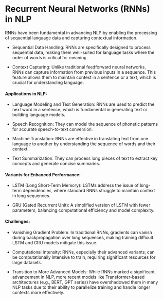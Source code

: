 # Recurrent Neural Networks (RNNs) in NLP

RNNs have been fundamental in advancing NLP by enabling the processing of sequential language data and capturing contextual information. 


- Sequential Data Handling: RNNs are specifically designed to process sequential data, making them well-suited for language tasks where the order of words is critical for meaning.

- Context Capturing: Unlike traditional feedforward neural networks, RNNs can capture information from previous inputs in a sequence. This feature allows them to maintain context in a sentence or a text, which is crucial for understanding language.

#### Applications in NLP:

- Language Modeling and Text Generation: RNNs are used to predict the next word in a sentence, which is fundamental in generating text or building language models.

- Speech Recognition: They can model the sequence of phonetic patterns for accurate speech-to-text conversion.

- Machine Translation: RNNs are effective in translating text from one language to another by understanding the sequence of words and their context.

- Text Summarization: They can process long pieces of text to extract key concepts and generate concise summaries.

#### Variants for Enhanced Performance:

- LSTM (Long Short-Term Memory): LSTMs address the issue of long-term dependencies, where standard RNNs struggle to maintain context in long sequences.

- GRU (Gated Recurrent Unit): A simplified version of LSTM with fewer parameters, balancing computational efficiency and model complexity.

#### Challenges:

- Vanishing Gradient Problem: In traditional RNNs, gradients can vanish during backpropagation over long sequences, making training difficult. LSTM and GRU models mitigate this issue.

- Computational Intensity: RNNs, especially their advanced variants, can be computationally intensive to train, requiring significant resources for large datasets.

- Transition to More Advanced Models: While RNNs marked a significant advancement in NLP, more recent models like Transformer-based architectures (e.g., BERT, GPT series) have overshadowed them in many NLP tasks due to their ability to parallelize training and handle longer contexts more effectively.

